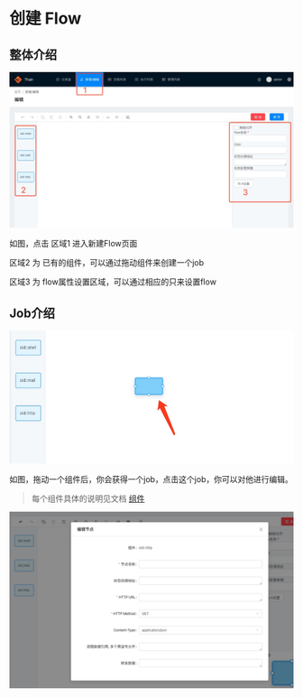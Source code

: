 <!--
 Copyright (c) 2019, Xiaomi, Inc.  All rights reserved.
 This source code is licensed under the Apache License Version 2.0, which
 can be found in the LICENSE file in the root directory of this source tree.
-->

# 创建 Flow

## 整体介绍

![introduction](./img/create-flow-introduction.jpg)

如图，点击 区域1 进入新建Flow页面

区域2 为 已有的组件，可以通过拖动组件来创建一个job

区域3 为 flow属性设置区域，可以通过相应的只来设置flow

## Job介绍

![new-job](./img/create-flow-new-job.jpg)

如图，拖动一个组件后，你会获得一个job，点击这个job，你可以对他进行编辑。

> 每个组件具体的说明见文档 [组件](https://xiaomi.github.io/thain/zh-cn/docs/component/std/shell.html)

![new-job](./img/create-flow-edit-job.png)